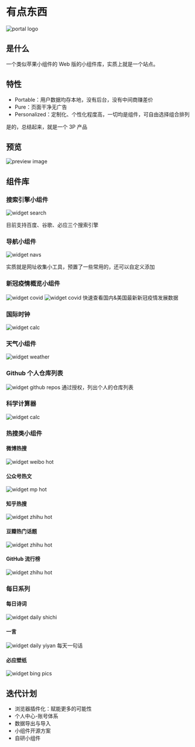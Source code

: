# 有点东西

![portal logo](demo/portal.logo.png)

## 是什么

一个类似苹果小组件的 Web 版的小组件库，实质上就是一个站点。

## 特性

- Portable：用户数据均存本地，没有后台，没有中间商赚差价
- Pure：页面干净无广告
- Personalized：定制化、个性化程度高，一切均是组件，可自由选择组合排列

是的，总结起来，就是一个 3P 产品

## 预览

![preview image](demo/home.v3.png 'home page')

## 组件库

### 搜索引擎小组件

![widget search](demo/screenshoots/widget.searchs.png)

目前支持百度、谷歌、必应三个搜索引擎

### 导航小组件

![widget navs](demo/screenshoots/widget.navs.png)

实质就是网址收集小工具，预置了一些常用的，还可以自定义添加

### 新冠疫情概览小组件

![widget covid](demo/screenshoots/widget.covid.data.png)
![widget covid](demo/screenshoots/widget.usa.covid.png)
快速查看国内&美国最新新冠疫情发展数据

### 国际时钟

![widget calc](demo/screenshoots/widget.world.clock.png)

### 天气小组件

![widget weather](demo/screenshoots/widget.weather.png)

### Github 个人仓库列表

![widget github repos](demo/screenshoots/widget.github.repo.png)
通过授权，列出个人的仓库列表

### 科学计算器

![widget calc](demo/screenshoots/widget.calc.png)

### 热搜类小组件

#### 微博热搜

![widget weibo hot](demo/screenshoots/widget.hot.weibo.png)

#### 公众号热文

![widget mp hot](demo/screenshoots/widget.hot.mp.png)

#### 知乎热搜

![widget zhihu hot](demo/screenshoots/widget.hot.zhihu.png)

#### 豆瓣热门话题

![widget zhihu hot](demo/screenshoots/widget.douban.topic.png)

#### GitHub 流行榜

![widget zhihu hot](demo/screenshoots/widget.github.trending.png)

### 每日系列

#### 每日诗词

![widget daily shichi](demo/screenshoots/widget.daily.shici.png)

#### 一言

![widget daily yiyan](demo/screenshoots/widget.yiyan.png)
每天一句话

#### 必应壁纸

![widget bing pics](demo/screenshoots/widget.bing.pics.png)

## 迭代计划

- 浏览器插件化：赋能更多的可能性
- 个人中心-账号体系
- 数据导出与导入
- 小组件开源方案
- 自研小组件

